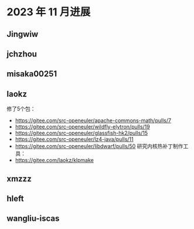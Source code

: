 # 2023 年 11 月进展

## Jingwiw

## jchzhou

## misaka00251

## laokz
修了5个包：
- https://gitee.com/src-openeuler/apache-commons-math/pulls/7
- https://gitee.com/src-openeuler/wildfly-elytron/pulls/19
- https://gitee.com/src-openeuler/glassfish-hk2/pulls/15
- https://gitee.com/src-openeuler/lz4-java/pulls/11
- https://gitee.com/src-openeuler/libdwarf/pulls/50
研究内核热补丁制作工具：
- https://gitee.com/laokz/klpmake

## xmzzz

## hleft

## wangliu-iscas
